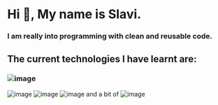  # Hi 👋, My name is Slavi.
 ### I am really into programming with clean and reusable code.
 ## The current technologies I have learnt are:
 ### ![image](https://github.com/Slaviiiii/Slaviiiii/assets/106228555/3e182a88-b162-4e2b-9334-6b5742019a32)
 ![image](https://github.com/Slaviiiii/Slaviiiii/assets/106228555/70fcb986-c7db-4663-ae10-030484f40050)
 ![image](https://github.com/Slaviiiii/Slaviiiii/assets/106228555/6200c326-5605-4a22-a90e-0c7034468452)
 ![image](https://github.com/Slaviiiii/Slaviiiii/assets/106228555/e42e84b2-53b0-4cc2-904d-cbf8b552896a)
 and a bit of ![image](https://github.com/Slaviiiii/Slaviiiii/assets/106228555/1da7523c-b7c8-4f8f-8d0d-302cf4738fdc)
